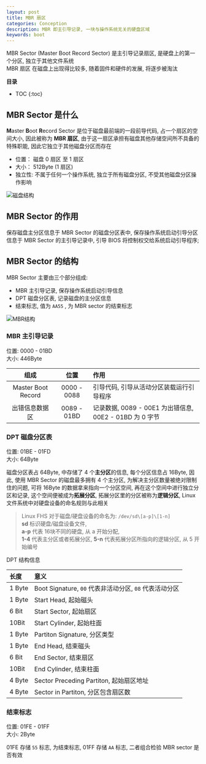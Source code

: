 ```yaml
---
layout: post
title: MBR 扇区
categories: Conception
description: MBR 即主引导记录, 一块与操作系统无关的硬盘区域
keywords: boot
---
```


MBR Sector (Master Boot Record Sector) 是主引导记录扇区, 是硬盘上的第一个分区, 独立于其他文件系统  
MBR 扇区 在磁盘上出现得比较多, 随着固件和硬件的发展, 将逐步被淘汰

**目录**

* TOC
{:toc}

## MBR Sector 是什么

**M**aster **B**oot **R**ecord Sector 是位于磁盘最前端的一段前导代码, 占一个扇区的空间大小, 因此被称为 **MBR 扇区**, 由于这一扇区承担有磁盘其他存储空间所不具备的特殊职能, 因此它独立于其他磁盘分区而存在

* 位置： 磁盘 0 扇区 至 1 扇区
* 大小： 512Byte (1 扇区)
* 独立性: 不属于任何一个操作系统, 独立于所有磁盘分区, 不受其他磁盘分区操作影响

![](https://zoharyips.github.io/images/posts/磁盘结构.png "磁盘结构")

## MBR Sector 的作用

保存磁盘主分区信息于 MBR Sector 的磁盘分区表中, 保存操作系统启动引导分区信息于 MBR Sector 的主引导记录中, 引导 BIOS 将控制权交给系统启动引导程序;

## MBR Sector 的结构

MBR Sector 主要由三个部分组成:

* MBR 主引导记录, 保存操作系统启动引导信息
* DPT 磁盘分区表, 记录磁盘的主分区信息
* 结束标志, 值为 `AA55` , 为 MBR sector 的结束标志

![](https://zoharyips.github.io/images/posts/MBR结构.png "MBR结构")

### MBR 主引导记录

位置: 0000 - 01BD  
大小: 446Byte

| 组成 | 位置 | 作用 |
| :-: | :-: | :- |
| Master Boot Record | 0000 - 0088 | 引导代码, 引导从活动分区装载运行引导程序 |
| 出错信息数据区 | 0089 - 01BD | 记录数据, 0089 - 00E1 为出错信息, 00E2 - 01BD 为 0 字节|

### DPT 磁盘分区表

位置: 01BE - 01FD  
大小: 64Byte

磁盘分区表占 64Byte, 中存储了 4 个**主分区**的信息, 每个分区信息占 16Byte, 因此, 使用 MBR Sector 的磁盘最多拥有 4 个主分区, 为解决主分区数量被绝对限制住的问题,  可将 16Byte 的数据拿来指向一个分区空间, 再在这个空间中进行独立分区和记录, 这个空间便被成为**拓展分区**, 拓展分区里的分区被称为**逻辑分区**, Linux 文件系统中对硬盘设备的命名规则与此相关

>Linux FHS 对于磁盘/硬盘设备的命名为: `/dev/sd\[a-p]\[1-n]`  
>**sd** 标识硬盘/磁盘设备文件,  
>**a-p** 代表 16块不同的硬盘, 从 a 开始分配,  
>**1-4** 代表主分区或者拓展分区, **5-n** 代表拓展分区所指向的逻辑分区, 从 5 开始编号

DPT 结构信息

| 长度 | 意义 |
| :- | :- |
| 1 Byte | Boot Signature, `00` 代表非活动分区, `08` 代表活动分区 |
| 1 Byte | Start Head, 起始磁头 |
| 6 Bit | Start Sector, 起始扇区 |
| 10Bit | Start Cylinder, 起始柱面 |
| 1 Byte | Partiton Signature, 分区类型 |
| 1 Byte | End Head, 结束磁头 |
| 6 Bit | End Sector, 结束扇区 |
| 10Bit | End Cylinder, 结束柱面 |
| 4 Byte | Sector Preceding Partiton, 起始扇区地址 |
| 4 Byte | Sector in Partiton, 分区包含扇区数 |

### 结束标志

位置: 01FE - 01FF  
大小: 2Byte

01FE 存储 `55` 标志, 为结束标志, 01FF 存储 `AA` 标志, 二者组合检验 MBR sector 是否有效

